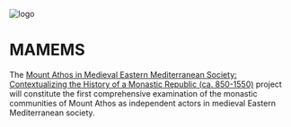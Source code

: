 ![logo](/logo.svg)

# MAMEMS

The [Mount Athos in Medieval Eastern Mediterranean Society: Contextualizing the History of a Monastic Republic (ca. 850-1550)](https://mamems.uni-mainz.de/) project will constitute the first comprehensive examination of the monastic communities of Mount Athos as independent actors in medieval Eastern Mediterranean society. 
